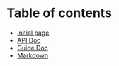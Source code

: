 # Table of contents

* [Initial page](README.md)
* [API Doc](untitled1.md)
* [Guide Doc](untitled2.md)
* [Markdown](other.md)

